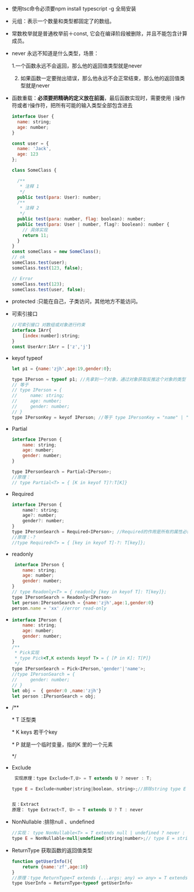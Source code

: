 - 使用tsc命令必须要npm install typescript -g  全局安装

- 元组：表示一个数量和类型都固定了的数组。

- 常数枚举就是普通枚举前＋const, 它会在编译阶段被删除，并且不能包含计算成员。

- never 永远不知道是什么类型，场景：

     1.一个函数永远不会返回，那么他的返回值类型就是never 

  2. 如果函数一定要抛出错误，那么他永远不会正常结束，那么他的返回值类型就是never

- 函数重载：**必须要把精确的定义放在前面**，最后函数实现时，需要使用 `|`操作符或者`?`操作符，把所有可能的输入类型全部包含进去

  ```js
  interface User {
    name: string;
    age: number;
  }
  
  const user = {
    name: 'Jack',
    age: 123
  };
  
  class SomeClass {
  
    /**
     * 注释 1
     */
    public test(para: User): number;
    /**
     * 注释 2
     */
    public test(para: number, flag: boolean): number;
    public test(para: User | number, flag?: boolean): number {
      // 具体实现
      return 11;
    }
  }
  const someClass = new SomeClass();
  // ok
  someClass.test(user);
  someClass.test(123, false);
  
  // Error
  someClass.test(123);
  someClass.test(user, false);
  ```

- protected :只能在自己，子类访问，其他地方不能访问。

- 可索引接口

  ```js
  //可索引接口 对数组或对象进行约束
  interface IArr{
      [index:number]:string;
  }
  const UserArr:IArr = ['z','j']
  ```

  

- keyof   typeof

  ```javascript
  let p1 = {name:'zjh',age:19,gender:0};
  
  type IPerson = typeof p1; //先拿到一个对象，通过对象获取反推这个对象的类型
  // 等于
  // type IPerson = {
  //     name: string;
  //     age: number;
  //     gender: number;
  // }
  type IPersonKey = keyof IPerson; //等于 type IPersonKey = "name" | "age" | "gender"
  ```

- Partial

  ```js
  interface IPerson {
      name: string;
      age: number;
      gender: number;
  }
  
  type IPersonSearch = Partial<IPerson>;
  //原理：
  // type Partial<T> = { [K in keyof T]?:T[K]}
  ```

  

- Required

  ```js
  interface IPerson {
      name?: string;
      age?: number;
      gender?: number;
  }
  type IPersonSearch = Required<IPerson>; //Required的作用是所有的属性必传
  //原理：-?
  //type Required<T> = { [key in keyof T]-?: T[key]};
  ```

  

- readonly

  ```js
   interface IPerson {
      name: string;
      age: number;
      gender: number;
  }
  // type Readonly<T> = { readonly [key in keyof T]: T[key]};
  type IPersonSearch = Readonly<IPerson>
  let person:IPersonSearch = {name:'zjh',age:1,gender:0}
  person.name = 'xx' //error read-only
  ```

- ```js
  interface IPerson {
      name: string;
      age: number;
      gender: number;
  }
  /**
   * Pick实现
   * type Pick<T,K extends keyof T> = { [P in K]: T[P]}
   */
  type IPersonSearch = Pick<IPerson,'gender'|'name'>;
  //type IPersonSearch = {
  //     gender: number;
  // }
  let obj =  { gender:0 ,name:'zjh'}
  let person :IPersonSearch = obj;
  ```

- /**

   \* T 泛型类

   \* K keys 若干个key

   \* P 就是一个临时变量，指的K 里的一个元素

   */

- Exclude

  ```js
   实现原理：type Exclude<T,U> = T extends U ? never : T;
  
  type E = Exclude<number|string|boolean, string>;//排除string type E = number | boolean
  
  
  反：Extract  
  原理： type Extract<T, U> = T extends U ? T : never
  ```

- NonNullable :排除null 、undefined

  ```js
  //实现： type NonNullable<T> = T extends null | undefined ? never : T;
  type E = NonNullable<null|undefined|string|number>;// type E = string | number
  ```

- ReturnType 获取函数的返回值类型

  ```js
  function getUserInfo(){
      return {name:'zf',age:10}
  }
  //原理：type ReturnType<T extends (...args: any) => any> = T extends (...args: any) => infer R ? R : any
  type UserInfo = ReturnType<typeof getUserInfo>
  ```

  